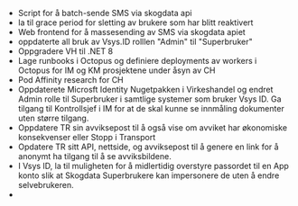 - Script for å batch-sende SMS via skogdata api
- la til grace period for sletting av brukere som har blitt reaktivert
- Web frontend for å massesending av SMS via skogdata apiet
- oppdaterte all bruk av Vsys.ID rolllen "Admin" til "Superbruker"
- Oppgradere VH til .NET 8
- Lage runbooks i Octopus og definiere deployments av workers i Octopus for IM og KM prosjektene under åsyn av CH
- Pod Affinity research for CH
- Oppdaterete Microsft Identity Nugetpakken i Virkeshandel og endret Admin rolle til Superbruker i samtlige systemer som bruker Vsys ID. Ga tilgang til Kontrollsjef i IM for at de skal kunne se innmåling dokumenter uten større tilgang.
- Oppdatere TR sin avviksepost til å også vise om avviket har økonomiske konsekvenser eller Stopp i Transport
- Opdatere TR sitt API, nettside, og avviksepost til å genere en link for å anonymt ha tilgang til å se avviksbildene.
- I Vsys ID, la til muligheten for å midlertidig overstyre passordet til en App konto slik at Skogdata Superbrukere kan impersonere de uten å endre selvebrukeren. 
- 